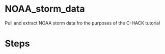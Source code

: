 # NOAA_storm_data
Pull and extract NOAA storm data fro the purposes of the C-HACK tutorial

# Steps

